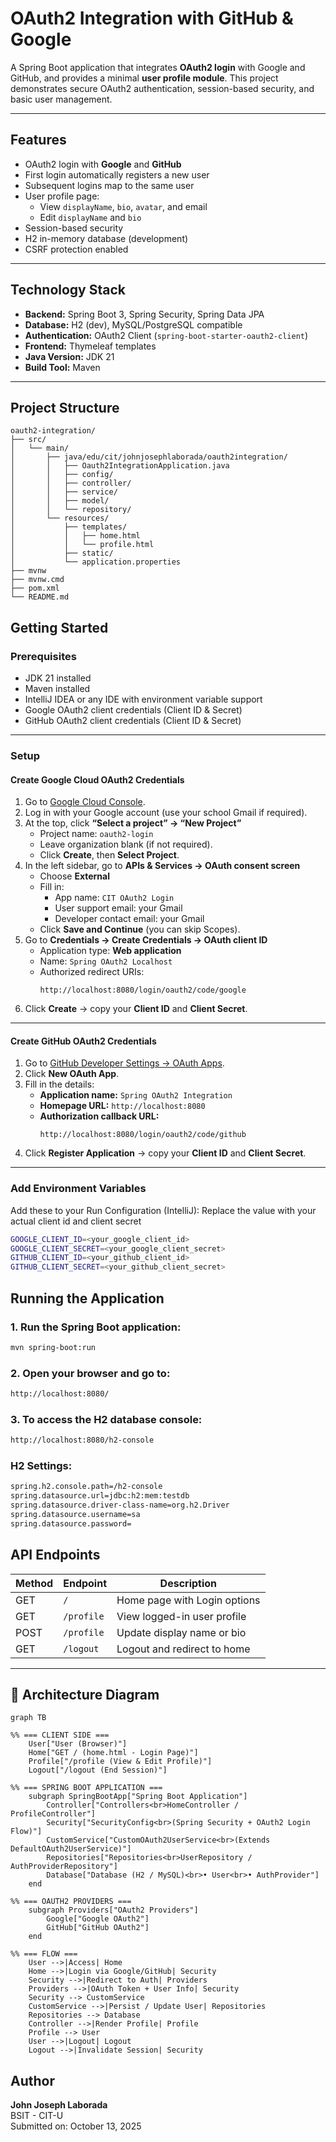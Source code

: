# OAuth2 Integration with GitHub & Google

A Spring Boot application that integrates **OAuth2 login** with Google and GitHub, and provides a minimal **user profile module**. This project demonstrates secure OAuth2 authentication, session-based security, and basic user management.

---

## Features

- OAuth2 login with **Google** and **GitHub**
- First login automatically registers a new user
- Subsequent logins map to the same user
- User profile page:
    - View `displayName`, `bio`, `avatar`, and email
    - Edit `displayName` and `bio`
- Session-based security
- H2 in-memory database (development)
- CSRF protection enabled

---

## Technology Stack

- **Backend:** Spring Boot 3, Spring Security, Spring Data JPA
- **Database:** H2 (dev), MySQL/PostgreSQL compatible
- **Authentication:** OAuth2 Client (`spring-boot-starter-oauth2-client`)
- **Frontend:** Thymeleaf templates
- **Java Version:** JDK 21
- **Build Tool:** Maven

---

## Project Structure
```
oauth2-integration/
├── src/
│   └── main/
│       ├── java/edu/cit/johnjosephlaborada/oauth2integration/
│       │   ├── Oauth2IntegrationApplication.java
│       │   ├── config/
│       │   ├── controller/
│       │   ├── service/
│       │   ├── model/
│       │   └── repository/
│       └── resources/
│           ├── templates/
│           │   ├── home.html
│           │   └── profile.html
│           ├── static/
│           └── application.properties
├── mvnw
├── mvnw.cmd
├── pom.xml
└── README.md
```

## Getting Started
### Prerequisites

- JDK 21 installed
- Maven installed
- IntelliJ IDEA or any IDE with environment variable support
- Google OAuth2 client credentials (Client ID & Secret)
- GitHub OAuth2 client credentials (Client ID & Secret)

---

### Setup

#### Create Google Cloud OAuth2 Credentials

1. Go to [Google Cloud Console](https://console.cloud.google.com/).
2. Log in with your Google account (use your school Gmail if required).
3. At the top, click **“Select a project” → “New Project”**
    - Project name: `oauth2-login`
    - Leave organization blank (if not required).
    - Click **Create**, then **Select Project**.
4. In the left sidebar, go to **APIs & Services → OAuth consent screen**
    - Choose **External**
    - Fill in:
        - App name: `CIT OAuth2 Login`
        - User support email: your Gmail
        - Developer contact email: your Gmail
    - Click **Save and Continue** (you can skip Scopes).
5. Go to **Credentials → Create Credentials → OAuth client ID**
    - Application type: **Web application**
    - Name: `Spring OAuth2 Localhost`
    - Authorized redirect URIs:
      ```
      http://localhost:8080/login/oauth2/code/google
      ```
6. Click **Create** → copy your **Client ID** and **Client Secret**.

---

#### Create GitHub OAuth2 Credentials

1. Go to [GitHub Developer Settings → OAuth Apps](https://github.com/settings/developers).
2. Click **New OAuth App**.
3. Fill in the details:
    - **Application name:** `Spring OAuth2 Integration`
    - **Homepage URL:** `http://localhost:8080`
    - **Authorization callback URL:**
      ```
      http://localhost:8080/login/oauth2/code/github
      ```
4. Click **Register Application** → copy your **Client ID** and **Client Secret**.

---

### Add Environment Variables

Add these to your Run Configuration (IntelliJ): Replace the value with your actual client id and client secret

```bash
GOOGLE_CLIENT_ID=<your_google_client_id>
GOOGLE_CLIENT_SECRET=<your_google_client_secret>
GITHUB_CLIENT_ID=<your_github_client_id>
GITHUB_CLIENT_SECRET=<your_github_client_secret>
```

## Running the Application

### 1. Run the Spring Boot application:
```bash
mvn spring-boot:run
```

### 2. Open your browser and go to:
```bash
http://localhost:8080/
```

### 3. To access the H2 database console:
```bash
http://localhost:8080/h2-console
```

### H2 Settings:
```bash
spring.h2.console.path=/h2-console
spring.datasource.url=jdbc:h2:mem:testdb
spring.datasource.driver-class-name=org.h2.Driver
spring.datasource.username=sa
spring.datasource.password=
```

## API Endpoints
| Method | Endpoint   | Description                           |
|---------|-------------|---------------------------------------|
| GET     | `/`         | Home page with Login options          |
| GET     | `/profile`  | View logged-in user profile           |
| POST    | `/profile`  | Update display name or bio            |
| GET     | `/logout`   | Logout and redirect to home           |

---

## 🧩 Architecture Diagram

```mermaid
graph TB

%% === CLIENT SIDE ===
    User["User (Browser)"]
    Home["GET / (home.html - Login Page)"]
    Profile["/profile (View & Edit Profile)"]
    Logout["/logout (End Session)"]

%% === SPRING BOOT APPLICATION ===
    subgraph SpringBootApp["Spring Boot Application"]
        Controller["Controllers<br>HomeController / ProfileController"]
        Security["SecurityConfig<br>(Spring Security + OAuth2 Login Flow)"]
        CustomService["CustomOAuth2UserService<br>(Extends DefaultOAuth2UserService)"]
        Repositories["Repositories<br>UserRepository / AuthProviderRepository"]
        Database["Database (H2 / MySQL)<br>• User<br>• AuthProvider"]
    end

%% === OAUTH2 PROVIDERS ===
    subgraph Providers["OAuth2 Providers"]
        Google["Google OAuth2"]
        GitHub["GitHub OAuth2"]
    end

%% === FLOW ===
    User -->|Access| Home
    Home -->|Login via Google/GitHub| Security
    Security -->|Redirect to Auth| Providers
    Providers -->|OAuth Token + User Info| Security
    Security --> CustomService
    CustomService -->|Persist / Update User| Repositories
    Repositories --> Database
    Controller -->|Render Profile| Profile
    Profile --> User
    User -->|Logout| Logout
    Logout -->|Invalidate Session| Security

```

## Author

**John Joseph Laborada**  
BSIT - CIT-U  
Submitted on: October 13, 2025

